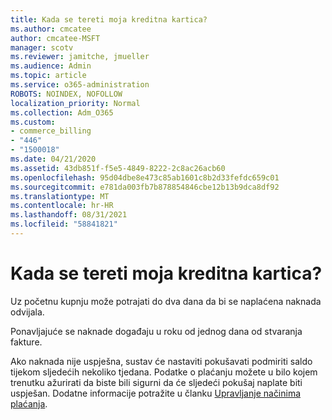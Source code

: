 ```yaml
---
title: Kada se tereti moja kreditna kartica?
ms.author: cmcatee
author: cmcatee-MSFT
manager: scotv
ms.reviewer: jamitche, jmueller
ms.audience: Admin
ms.topic: article
ms.service: o365-administration
ROBOTS: NOINDEX, NOFOLLOW
localization_priority: Normal
ms.collection: Adm_O365
ms.custom:
- commerce_billing
- "446"
- "1500018"
ms.date: 04/21/2020
ms.assetid: 43db851f-f5e5-4849-8222-2c8ac26acb60
ms.openlocfilehash: 95d04dbe8e473c85ab1601c8b2d33fefdc659c01
ms.sourcegitcommit: e781da003fb7b878854846cbe12b13b9dca8df92
ms.translationtype: MT
ms.contentlocale: hr-HR
ms.lasthandoff: 08/31/2021
ms.locfileid: "58841821"
---
```

# <a name="when-is-my-credit-card-charged"></a>Kada se tereti moja kreditna kartica?

Uz početnu kupnju može potrajati do dva dana da bi se naplaćena naknada odvijala.
  
Ponavljajuće se naknade događaju u roku od jednog dana od stvaranja fakture.
  
Ako naknada nije uspješna, sustav će nastaviti pokušavati podmiriti saldo tijekom sljedećih nekoliko tjedana. Podatke o plaćanju možete u bilo kojem trenutku ažurirati da biste bili sigurni da će sljedeći pokušaj naplate biti uspješan. Dodatne informacije potražite u članku [Upravljanje načinima plaćanja](https://docs.microsoft.com/microsoft-365/commerce/billing-and-payments/manage-payment-methods).